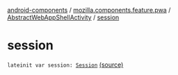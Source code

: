 [android-components](../../index.md) / [mozilla.components.feature.pwa](../index.md) / [AbstractWebAppShellActivity](index.md) / [session](./session.md)

# session

`lateinit var session: `[`Session`](../../mozilla.components.browser.session/-session/index.md) [(source)](https://github.com/mozilla-mobile/android-components/blob/master/components/feature/pwa/src/main/java/mozilla/components/feature/pwa/AbstractWebAppShellActivity.kt#L28)